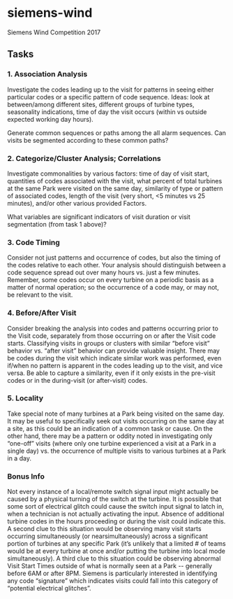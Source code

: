 # siemens-wind
Siemens Wind Competition 2017

## Tasks
### 1. Association Analysis
Investigate the codes leading up to the visit for patterns in seeing either particular codes or a specific
pattern of code sequence. Ideas: look at between/among different sites, different groups of
turbine types, seasonality indications, time of day the visit occurs (within vs outside expected
working day hours).

Generate common sequences or paths among the all alarm sequences. Can visits be segmented
according to these common paths?

### 2. Categorize/Cluster Analysis; Correlations
Investigate commonalities by various factors: time of day of
visit start, quantities of codes associated with the visit, what percent of total turbines at the same Park
were visited on the same day, similarity of type or pattern of associated codes, length of the visit (very
short, <5 minutes vs 25 minutes), and/or other various provided Factors.

What variables are significant indicators of visit duration or visit segmentation (from task 1
above)?

### 3. Code Timing
Consider not just patterns and occurrence of codes, but also the timing of the codes relative to each
other. Your analysis should distinguish between a code sequence spread out over many hours vs. just a
few minutes. Remember, some codes occur on every turbine on a periodic basis as a matter of normal
operation; so the occurrence of a code may, or may not, be relevant to the visit.

### 4. Before/After Visit
Consider breaking the analysis into codes and patterns occurring prior to the Visit code, separately
from those occurring on or after the Visit code starts. Classifying visits in groups or clusters with similar
“before visit” behavior vs. “after visit” behavior can provide valuable insight. There may be codes during
the visit which indicate similar work was performed, even if/when no pattern is apparent in the codes
leading up to the visit, and vice versa. Be able to capture a similarity, even if it only exists in the pre-visit
codes or in the during-visit (or after-visit) codes.

### 5. Locality
Take special note of many turbines at a Park being visited on the same day. It may be useful to
specifically seek out visits occurring on the same day at a site, as this could be an indication of a common
task or cause. On the other hand, there may be a pattern or oddity noted in investigating only “one-off”
visits (where only one turbine experienced a visit at a Park in a single day) vs. the occurrence of multiple
visits to various turbines at a Park in a day.

### Bonus Info
Not every instance of a local/remote switch signal input might actually be caused by a physical
turning of the switch at the turbine. It is possible that some sort of electrical glitch could cause the
switch input signal to latch in, when a technician is not actually activating the input. Absence of
additional turbine codes in the hours proceeding or during the visit could indicate this. A second
clue to this situation would be observing many visit starts occurring simultaneously (or nearsimultaneously)
across a significant portion of turbines at any specific Park (it’s unlikely that a
limited # of teams would be at every turbine at once and/or putting the turbine into local mode
simultaneously). A third clue to this situation could be observing abnormal Visit Start Times
outside of what is normally seen at a Park -- generally before 6AM or after 8PM. Siemens is
particularly interested in identifying any code “signature” which indicates visits could fall into this
category of “potential electrical glitches”.
